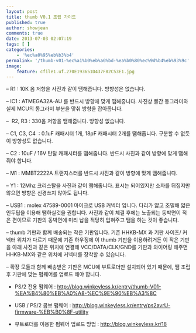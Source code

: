 ```yaml
---
layout: post
title: thumb V0.1 조립 가이드
published: true
author: showjean
comments: true
date: 2013-07-03 02:07:19
tags: [ ]
categories:
    - '%ec%a0%95%eb%b3%b4'
permalink: '/thumb-v01-%ec%a1%b0%eb%a6%bd-%ea%b0%80%ec%9d%b4%eb%93%9c'
image:
    feature: cfile1.uf.270E193651D437F82C53E1.jpg
---
```

&#8211; R1 : 10K 옴 저항을 사진과 같이 땜해줍니다. 방향성은 없습니다.


  








&#8211; IC1 : ATMEGA32A-AU 를 반드시 방향에 맞게 땜해줍니다. 사진상 빨간 동그라미와 실제 MCU의 동그라미 부분을 맞춰 방향을 잡아줍니다.

&#8211; &nbsp;R2, R3 : 330옴 저항을 땜해줍니다. 방향성 없습니다.


  








&#8211; C1, C3, C4 &nbsp;: 0.1uF 캐패시터 1개, 18pF 캐패시터 2개를 땜해줍니다. 구분할 수 없듯이 방향성도 없습니다.

&#8211; C2 : 10uF / 16V 탄탈 캐패시터를 땜해줍니다. 반드시&nbsp;사진과 같이 방향에 맞게 땜해줘야 합니다.

&#8211; M1 : MMBT2222A 트랜지스터를 반드시 사진과 같이 방향에 맞게 땜해줍니다.

&#8211; Y1 : 12Mhz 크리스탈을 사진과 같이 땜해줍니다. 표시는 되어있지만 소자를 뒤집지만 않으면 방향은 신경쓰지 않아도 됩니다.


  








&#8211; USB1 : molex 47589-0001 마이크로 USB 커넥터 입니다. 다리가 얇고 조밀해 얇은 인두팁을 이용해 땜하실것을 권합니다. 사진과 같이 체결 후에는 노출되는 동박면이 적은 편이므로 기판의 동박면에 미리 납을 적당히 입혀주고 땜을 하는 것이 좋습니다.


  








&#8211; thumb 기판과 함께 배송되는 작은 기판입니다. 기존 HHKB-MX 과 기판 사이즈/ 커넥터 위치가 다르기 때문에 기존 하우징에 이 thumb 기판을 이용하려거든 이 작은 기판을 아래 사진과 같은 위치에 연결해 VCC/DATA/CLK/GND를 기판과 와이어링 해주면 HHKB-MX와 같은 위치에 커넥터를 장착할 수 있습니다.


  








&#8211; 확장 모듈과 함께 배송받은 기판은 MCU에 부트로더만 설치되어 있기 때문에, 땜 조립 후 기판에 맞는 펌웨어를&nbsp;업로드&nbsp;해야 합니다.


  + PS/2 전용 펌웨어 :&nbsp;http://blog.winkeyless.kr/entry/thumb-V01-%EA%B4%80%EB%A0%A8-%EC%9E%90%EB%A3%8C



  + USB / PS/2 콤보 펌웨어 :&nbsp;http://blog.winkeyless.kr/entry/ps2avrU-firmware-%EB%B0%8F-utility



  + 부트로더를 이용한 펌웨어&nbsp;업로드&nbsp;방법 :&nbsp;http://blog.winkeyless.kr/18






